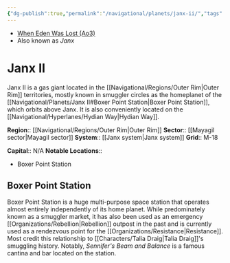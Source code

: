 ```yaml
---
{"dg-publish":true,"permalink":"/navigational/planets/janx-ii/","tags":["map","planet","hydian","outerrim","mayagil"],"noteIcon":"saber1"}
---
```


- [When Eden Was Lost (Ao3)](https://archiveofourown.org/works/19334440)
- Also known as *Janx*
# Janx II

Janx II is a gas giant located in the [[Navigational/Regions/Outer Rim\|Outer Rim]] territories, mostly known in smuggler circles as the homeplanet of the [[Navigational/Planets/Janx II#Boxer Point Station\|Boxer Point Station]], which orbits above Janx. It is also conveniently located on the [[Navigational/Hyperlanes/Hydian Way\|Hydian Way]]. 

**Region**::  [[Navigational/Regions/Outer Rim\|Outer Rim]]
**Sector**::  [[Mayagil sector\|Mayagil sector]]
**System**::  [[Janx system\|Janx system]]
**Grid**::  M-18

**Capital**:: N/A
**Notable Locations**::
- Boxer Point Station
## Boxer Point Station

Boxer Point Station is a huge multi-purpose space station that operates almost entirely independently of its home planet. While predominately known as a smuggler market, it has also been used as an emergency [[Organizations/Rebellion\|Rebellion]] outpost in the past and is currently used as a rendezvous point for the [[Organizations/Resistance\|Resistance]]. Most credit this relationship to [[Characters/Talia Draig\|Talia Draig]]'s smuggling history. Notably, *Sennifer's Beam and Balance* is a famous cantina and bar located on the station. 